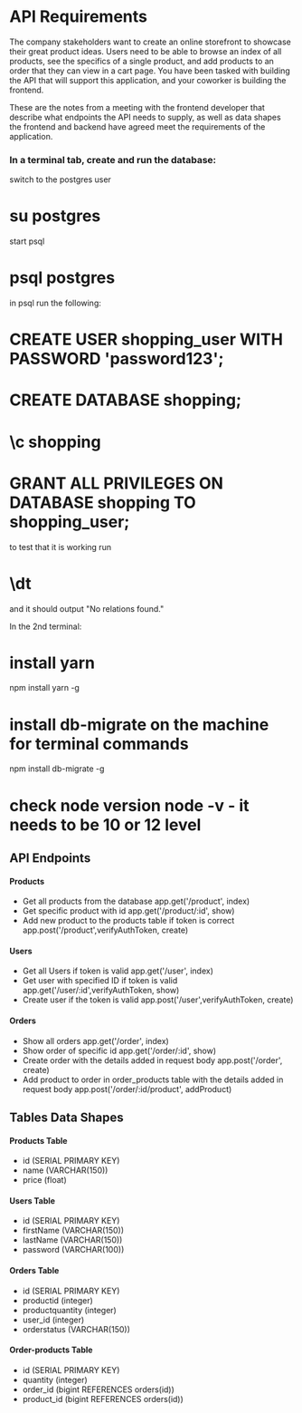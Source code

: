 # API Requirements
The company stakeholders want to create an online storefront to showcase their great product ideas. Users need to be able to browse an index of all products, see the specifics of a single product, and add products to an order that they can view in a cart page. You have been tasked with building the API that will support this application, and your coworker is building the frontend.

These are the notes from a meeting with the frontend developer that describe what endpoints the API needs to supply, as well as data shapes the frontend and backend have agreed meet the requirements of the application. 

### In a terminal tab, create and run the database:
switch to the postgres user 
# su postgres
start psql 
# psql postgres
in psql run the following:

# CREATE USER shopping_user WITH PASSWORD 'password123';
# CREATE DATABASE shopping;
# \c shopping
# GRANT ALL PRIVILEGES ON DATABASE shopping TO shopping_user;
to test that it is working run 
# \dt 
and it should output "No relations found."

In the 2nd terminal:

# install yarn 
npm install yarn -g
# install db-migrate on the machine for terminal commands 
npm install db-migrate -g
# check node version node -v - it needs to be 10 or 12 level

## API Endpoints
#### Products

- Get all products from the database
  app.get('/product', index)
- Get specific product with id 
  app.get('/product/:id', show)
- Add new product to the products table if token is correct
  app.post('/product',verifyAuthToken, create)

#### Users

- Get all Users if token is valid 
  app.get('/user', index)
- Get user with specified ID if token is valid
  app.get('/user/:id',verifyAuthToken, show)
- Create user if the token is valid
  app.post('/user',verifyAuthToken, create)

#### Orders

- Show all orders
  app.get('/order', index)
- Show order of specific id
  app.get('/order/:id', show)
- Create order with the details added in request body
  app.post('/order', create)
- Add product to order in order_products table with the details added in request body
  app.post('/order/:id/product', addProduct)
  
## Tables Data Shapes
#### Products Table
- id (SERIAL PRIMARY KEY)
- name (VARCHAR(150))
- price (float)

#### Users Table
- id (SERIAL PRIMARY KEY)
- firstName (VARCHAR(150))
- lastName (VARCHAR(150))
- password (VARCHAR(100))

#### Orders Table

- id (SERIAL PRIMARY KEY)
- productid (integer)
- productquantity (integer)
- user_id (integer)
- orderstatus (VARCHAR(150))

#### Order-products Table

- id (SERIAL PRIMARY KEY)
- quantity (integer)
- order_id (bigint REFERENCES orders(id))
- product_id (bigint REFERENCES orders(id))
